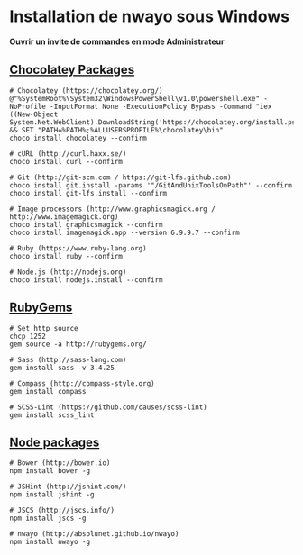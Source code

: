 # Installation de nwayo sous Windows
**Ouvrir un invite de commandes en mode Administrateur**

## [Chocolatey Packages](https://chocolatey.org/)
```winbatch
# Chocolatey (https://chocolatey.org/)
@"%SystemRoot%\System32\WindowsPowerShell\v1.0\powershell.exe" -NoProfile -InputFormat None -ExecutionPolicy Bypass -Command "iex ((New-Object System.Net.WebClient).DownloadString('https://chocolatey.org/install.ps1'))" && SET "PATH=%PATH%;%ALLUSERSPROFILE%\chocolatey\bin"
choco install chocolatey --confirm

# cURL (http://curl.haxx.se/)
choco install curl --confirm

# Git (http://git-scm.com / https://git-lfs.github.com)
choco install git.install -params '"/GitAndUnixToolsOnPath"' --confirm
choco install git-lfs.install --confirm

# Image processors (http://www.graphicsmagick.org / http://www.imagemagick.org)
choco install graphicsmagick --confirm
choco install imagemagick.app --version 6.9.9.7 --confirm

# Ruby (https://www.ruby-lang.org)
choco install ruby --confirm

# Node.js (http://nodejs.org)
choco install nodejs.install --confirm
```

## [RubyGems](https://rubygems.org/)
```winbatch
# Set http source
chcp 1252
gem source -a http://rubygems.org/

# Sass (http://sass-lang.com)
gem install sass -v 3.4.25

# Compass (http://compass-style.org)
gem install compass

# SCSS-Lint (https://github.com/causes/scss-lint)
gem install scss_lint
```

## [Node packages](https://www.npmjs.com/)
```winbatch
# Bower (http://bower.io)
npm install bower -g

# JSHint (http://jshint.com/)
npm install jshint -g

# JSCS (http://jscs.info/)
npm install jscs -g

# nwayo (http://absolunet.github.io/nwayo)
npm install nwayo -g
```